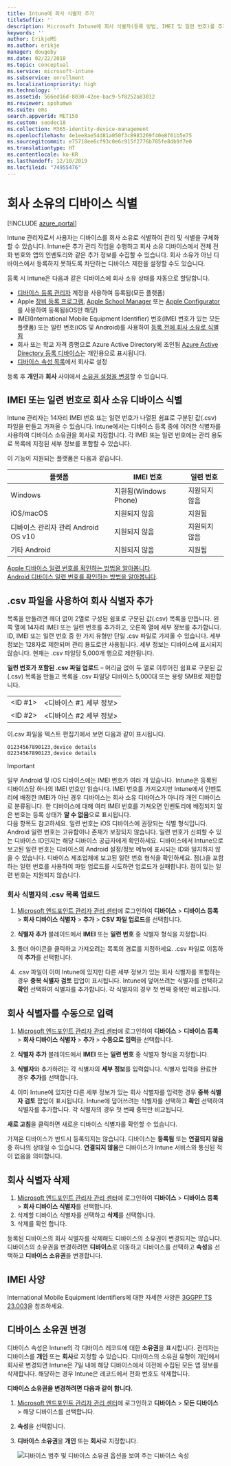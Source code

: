 ```yaml
---
title: Intune에 회사 식별자 추가
titleSuffix: ''
description: Microsoft Intune에 회사 식별자(등록 방법, IMEI 및 일련 번호)를 추가하는 방법을 알아봅니다.
keywords: ''
author: ErikjeMS
ms.author: erikje
manager: dougeby
ms.date: 02/22/2018
ms.topic: conceptual
ms.service: microsoft-intune
ms.subservice: enrollment
ms.localizationpriority: high
ms.technology: ''
ms.assetid: 566ed16d-8030-42ee-bac9-5f8252a83012
ms.reviewer: spshumwa
ms.suite: ems
search.appverid: MET150
ms.custom: seodec18
ms.collection: M365-identity-device-management
ms.openlocfilehash: 4e1ee8ae54d81a050f3c8983269f40e8f61b5e75
ms.sourcegitcommit: e75718ee6cf93c0e6c915f2776b785fe8db9f7e0
ms.translationtype: HT
ms.contentlocale: ko-KR
ms.lasthandoff: 12/10/2019
ms.locfileid: "74955476"
---
```

# <a name="identify-devices-as-corporate-owned"></a>회사 소유의 디바이스 식별

[!INCLUDE [azure_portal](../includes/azure_portal.md)]

Intune 관리자로서 사용자는 디바이스를 회사 소유로 식별하여 관리 및 식별을 구체화할 수 있습니다. Intune은 추가 관리 작업을 수행하고 회사 소유 디바이스에서 전체 전화 번호와 앱의 인벤토리와 같은 추가 정보를 수집할 수 있습니다. 회사 소유가 아닌 디바이스에서 등록하지 못하도록 차단하는 디바이스 제한을 설정할 수도 있습니다.

등록 시 Intune은 다음과 같은 디바이스에 회사 소유 상태를 자동으로 할당합니다.

- [디바이스 등록 관리자](device-enrollment-manager-enroll.md) 계정을 사용하여 등록됨(모든 플랫폼)
- Apple [장비 등록 프로그램](device-enrollment-program-enroll-ios.md), [Apple School Manager](apple-school-manager-set-up-ios.md) 또는 [Apple Configurator](apple-configurator-enroll-ios.md)를 사용하여 등록됨(iOS만 해당)
- IMEI(International Mobile Equipment Identifier) 번호(IMEI 번호가 있는 모든 플랫폼) 또는 일련 번호(iOS 및 Android)를 사용하여 [등록 전에 회사 소유로 식별됨](#identify-corporate-owned-devices-with-imei-or-serial-number)
- 회사 또는 학교 자격 증명으로 Azure Active Directory에 조인됨 [Azure Active Directory 등록 디바이스](https://docs.microsoft.com/azure/active-directory/devices/overview)는 개인용으로 표시됩니다.
- [디바이스 속성 목록](#change-device-ownership)에서 회사로 설정

등록 후 **개인**과 **회사** 사이에서 [소유권 설정을 변경](#change-device-ownership)할 수 있습니다.

## <a name="identify-corporate-owned-devices-with-imei-or-serial-number"></a>IMEI 또는 일련 번호로 회사 소유 디바이스 식별

Intune 관리자는 14자리 IMEI 번호 또는 일련 번호가 나열된 쉼표로 구분된 값(.csv) 파일을 만들고 가져올 수 있습니다. Intune에서는 디바이스 등록 중에 이러한 식별자를 사용하여 디바이스 소유권을 회사로 지정합니다. 각 IMEI 또는 일련 번호에는 관리 용도로 목록에 지정된 세부 정보를 포함할 수 있습니다.

이 기능이 지원되는 플랫폼은 다음과 같습니다.

| 플랫폼 | IMEI 번호 | 일련 번호 |
|---|---|---|
| Windows | 지원됨(Windows Phone) | 지원되지 않음 |
| iOS/macOS | 지원되지 않음 | 지원됨 |
| 디바이스 관리자 관리 Android OS v10 | 지원되지 않음 | 지원되지 않음 |
| 기타 Android | 지원되지 않음 | 지원됨 |

<!-- When you upload serial numbers for corporate-owned iOS devices, they must be paired with a corporate enrollment profile. Devices must then be enrolled using either Apple’s device enrollment program (DEP) or Apple Configurator to have them appear as corporate-owned. -->

[Apple 디바이스 일련 번호를 확인하는 방법을 알아봅니다](https://support.apple.com/HT204308).<br>
[Android 디바이스 일련 번호를 확인하는 방법을 알아봅니다](https://support.google.com/store/answer/3333000).

## <a name="add-corporate-identifiers-by-using-a-csv-file"></a>.csv 파일을 사용하여 회사 식별자 추가
목록을 만들려면 헤더 없이 2열로 구성된 쉼표로 구분된 값(.csv) 목록을 만듭니다. 왼쪽 열에 14자리 IMEI 또는 일련 번호를 추가하고, 오른쪽 열에 세부 정보를 추가합니다. ID, IMEI 또는 일련 번호 중 한 가지 유형만 단일 .csv 파일로 가져올 수 있습니다. 세부 정보는 128자로 제한되며 관리 용도로만 사용됩니다. 세부 정보는 디바이스에 표시되지 않습니다. 현재는 .csv 파일당 5,000개 행으로 제한됩니다.

**일련 번호가 포함된 .csv 파일 업로드** – 머리글 없이 두 열로 이루어진 쉼표로 구분된 값(.csv) 목록을 만들고 목록을 .csv 파일당 디바이스 5,000대 또는 용량 5MB로 제한합니다.

|||
|-|-|
|&lt;ID #1&gt;|&lt;디바이스 #1 세부 정보&gt;|
|&lt;ID #2&gt;|&lt;디바이스 #2 세부 정보&gt;|

이.csv 파일을 텍스트 편집기에서 보면 다음과 같이 표시됩니다.

```
01234567890123,device details
02234567890123,device details
```

> [!IMPORTANT]
> 일부 Android 및 iOS 디바이스에는 IMEI 번호가 여러 개 있습니다. Intune은 등록된 디바이스당 하나의 IMEI 번호만 읽습니다. IMEI 번호를 가져오지만 Intune에서 인벤토리에 배정한 IMEI가 아닌 경우 디바이스는 회사 소유 디바이스가 아니라 개인 디바이스로 분류됩니다. 한 디바이스에 대해 여러 IMEI 번호를 가져오면 인벤토리에 배정되지 않은 번호는 등록 상태가 **알 수 없음**으로 표시됩니다.<br>
>다음 항목도 참고하세요. 일련 번호는 iOS 디바이스에 권장되는 식별 형식입니다.
>Android 일련 번호는 고유함이나 존재가 보장되지 않습니다. 일련 번호가 신뢰할 수 있는 디바이스 ID인지는 해당 디바이스 공급자에게 확인하세요.
>디바이스에서 Intune으로 보고된 일련 번호는 디바이스의 Android 설정/정보 메뉴에 표시되는 ID와 일치하지 않을 수 있습니다. 디바이스 제조업체에 보고된 일련 번호 형식을 확인하세요.
>점(.)을 포함하는 일련 번호를 사용하여 파일 업로드를 시도하면 업로드가 실패합니다. 점이 있는 일련 번호는 지원되지 않습니다.

### <a name="upload-a-csv-list-of-corporate-identifiers"></a>회사 식별자의 .csv 목록 업로드

1. [Microsoft 엔드포인트 관리자 관리 센터](https://go.microsoft.com/fwlink/?linkid=2109431)에 로그인하여 **디바이스** > **디바이스 등록** > **회사 디바이스 식별자** > **추가** > **CSV 파일 업로드**를 선택합니다.

2. **식별자 추가** 블레이드에서 **IMEI** 또는 **일련 번호** 중 식별자 형식을 지정합니다.

3. 폴더 아이콘을 클릭하고 가져오려는 목록의 경로를 지정하세요. .csv 파일로 이동하여 **추가**를 선택합니다. 

4. .csv 파일이 이미 Intune에 있지만 다른 세부 정보가 있는 회사 식별자를 포함하는 경우 **중복 식별자 검토** 팝업이 표시됩니다. Intune에 덮어쓰려는 식별자를 선택하고 **확인** 선택하여 식별자를 추가합니다. 각 식별자의 경우 첫 번째 중복만 비교됩니다.

## <a name="manually-enter-corporate-identifiers"></a>회사 식별자를 수동으로 입력

1. [Microsoft 엔드포인트 관리자 관리 센터](https://go.microsoft.com/fwlink/?linkid=2109431)에 로그인하여 **디바이스** > **디바이스 등록** > **회사 디바이스 식별자** > **추가** > **수동으로 입력**을 선택합니다.

2. **식별자 추가** 블레이드에서 **IMEI** 또는 **일련 번호** 중 식별자 형식을 지정합니다.

3. **식별자**와 추가하려는 각 식별자의 **세부 정보**를 입력합니다. 식별자 입력을 완료한 경우 **추가**를 선택합니다.

5. 이미 Intune에 있지만 다른 세부 정보가 있는 회사 식별자를 입력한 경우 **중복 식별자 검토** 팝업이 표시됩니다. Intune에 덮어쓰려는 식별자를 선택하고 **확인** 선택하여 식별자를 추가합니다. 각 식별자의 경우 첫 번째 중복만 비교됩니다.

**새로 고침**을 클릭하면 새로운 디바이스 식별자를 확인할 수 있습니다.

가져온 디바이스가 반드시 등록되지는 않습니다. 디바이스는 **등록됨** 또는 **연결되지 않음** 중 하나의 상태일 수 있습니다. **연결되지 않음**은 디바이스가 Intune 서비스와 통신된 적이 없음을 의미합니다.

## <a name="delete-corporate-identifiers"></a>회사 식별자 삭제

1. [Microsoft 엔드포인트 관리자 관리 센터](https://go.microsoft.com/fwlink/?linkid=2109431)에 로그인하여 **디바이스** > **디바이스 등록** > **회사 디바이스 식별자**를 선택합니다.
2. 삭제할 디바이스 식별자를 선택하고 **삭제**를 선택합니다.
3. 삭제를 확인 합니다.

등록된 디바이스의 회사 식별자를 삭제해도 디바이스의 소유권이 변경되지는 않습니다. 디바이스의 소유권을 변경하려면 **디바이스**로 이동하고 디바이스를 선택하고 **속성**을 선택하고 **디바이스 소유권**을 변경합니다.

## <a name="imei-specifications"></a>IMEI 사양
International Mobile Equipment Identifiers에 대한 자세한 사양은 [3GGPP TS 23.003](https://portal.3gpp.org/desktopmodules/Specifications/SpecificationDetails.aspx?specificationId=729)을 참조하세요.

## <a name="change-device-ownership"></a>디바이스 소유권 변경

디바이스 속성은 Intune의 각 디바이스 레코드에 대한 **소유권**을 표시합니다. 관리자는 디바이스를 **개인** 또는 **회사**로 지정할 수 있습니다. 디바이스의 소유권 유형이 개인에서 회사로 변경되면 Intune은 7일 내에 해당 디바이스에서 이전에 수집된 모든 앱 정보를 삭제합니다. 해당하는 경우 Intune은 레코드에서 전화 번호도 삭제합니다. 

**디바이스 소유권을 변경하려면 다음과 같이 합니다.**
1. [Microsoft 엔드포인트 관리자 관리 센터](https://go.microsoft.com/fwlink/?linkid=2109431)에 로그인하고 **디바이스** > **모든 디바이스** > 해당 디바이스를 선택합니다.
2. **속성**을 선택합니다.
3. **디바이스 소유권**을 **개인** 또는 **회사**로 지정합니다.

   ![디바이스 범주 및 디바이스 소유권 옵션을 보여 주는 디바이스 속성](./media/corporate-identifiers-add/device-properties.png)
